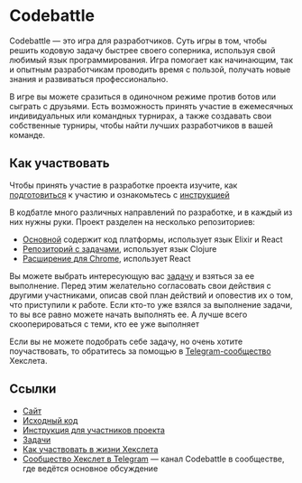 # Codebattle

Codebattle — это игра для разработчиков. Суть игры в том, чтобы решить кодовую задачу быстрее своего соперника, используя свой любимый язык программирования. Игра помогает как начинающим, так и опытным разработчикам проводить время с пользой, получать новые знания и развиваться профессионально.

В игре вы можете сразиться в одиночном режиме против ботов или сыграть с друзьями. Есть возможность принять участие в ежемесячных индивидуальных или командных турнирах, а также создавать свои собственные турниры, чтобы найти лучших разработчиков в вашей команде.

## Как участвовать

Чтобы принять участие в разработке проекта изучите, как [подготовиться](https://github.com/hexlet-codebattle/codebattle/wiki/%D0%9F%D0%BE%D0%B4%D0%B3%D0%BE%D1%82%D0%BE%D0%B2%D0%BA%D0%B0-%D0%BA-%D1%83%D1%87%D0%B0%D1%81%D1%82%D0%B8%D1%8E-%D0%B2-%D0%BF%D1%80%D0%BE%D0%B5%D0%BA%D1%82%D0%B5-(%D1%80%D0%B5%D0%BA%D0%BE%D0%BC%D0%B5%D0%BD%D0%B4%D1%83%D0%B5%D0%BC%D0%BE%D0%B5)) к участию и ознакомьтесь с [инструкцией](https://github.com/hexlet-codebattle/codebattle/blob/master/CONTRIBUTING.md)

В кодбатле много различных направлений по разработке, и в каждый из них нужны руки. Проект разделен на несколько репозиториев:

* [Основной](https://github.com/hexlet-codebattle/codebattle) содержит код платформы, использует язык Elixir и React
* [Репозиторий с задачами](https://github.com/hexlet-codebattle/battle_asserts), использует язык Clojure
* [Расширение для Chrome](https://github.com/hexlet-codebattle/chrome_extension), использует React

Вы можете выбрать интересующую вас [задачу](https://github.com/hexlet-codebattle/codebattle/issues) и взяться за ее выполнение. Перед этим желательно согласовать свои действия с другими участниками, описав свой план действий и оповестив их о том, что приступили к работе. Если кто-то уже взялся за выполнение задачи, то вы все равно можете начать выполнять ее. А лучше всего скооперироваться с теми, кто ее уже выполняет

Если вы не можете подобрать себе задачу, но очень хотите поучаствовать, то обратитесь за помощью в [Telegram-сообщество](t.me/hexletcommunity/5) Хекслета.

## Ссылки

* [Сайт](https://codebattle.hexlet.io/)
* [Исходный код](https://github.com/hexlet-codebattle)
* [Инструкция для участников проекта](https://github.com/hexlet-codebattle/codebattle/blob/master/CONTRIBUTING.md)
* [Задачи](https://github.com/hexlet-codebattle/codebattle/issues)
* [Как участвовать в жизни Хекслета](https://guides.hexlet.io/how-to-be-a-helpful-for-the-hexlet-community)
* [Сообщество Хекслет в Telegram](t.me/hexletcommunity/5) — канал Codebattle в сообществе, где ведётся основное обсуждение
